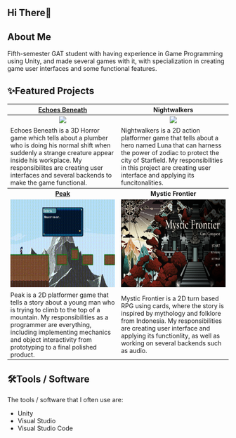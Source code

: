 ## Hi There👋

## About Me
Fifth-semester GAT student with having experience in Game Programming using Unity, and made several games with it, with specialization in creating game user interfaces and some functional features.


## ✨Featured Projects
<table>
    <tr>
      <th width="500px" align="center"> <a href="https://github.com/Redacted-Studio/HorrorGame">Echoes Beneath</th>
      <th width="500px" align="center"> Nightwalkers</th>
    </tr>
  <tbody>
  <tr width="500px" align="center">
  <td><img src="https://github.com/user-attachments/assets/50d90b91-a025-40c3-97e9-b4ec1b483c39" height="200px"></td>
  <td><img src="https://github.com/user-attachments/assets/9f838ca6-e88c-4a05-8dc5-2ea093b00a41" height="200px"></td>
  </tr>
  
  <tr width="500px">
    <td>Echoes Beneath is a 3D Horror game which tells about a plumber who is doing his normal shift when suddenly a strange creature appear inside his workplace. My responsibilites are creating user interfaces and several backends to make the game functional.</td>
    <td>Nightwalkers is a 2D action platformer game that tells about a hero named Luna that can harness the power of zodiac to protect the city of Starfield. My responsibilities in this project are creating user interface and applying its funcitonalities.</td>
  </tr>
  <tr>
    <th width="500px"> <a href="https://github.com/paundra0217/TG7T6">Peak</th>
    <th width="500px"> Mystic Frontier</th>
  </tr>
      
  <tr width="500px" align="center">
    <td><img src="https://github.com/paundra0217/paundra0217/blob/main/images/Peak%202024-09-18%2022-07-35.gif" height="200px"></td>
    <td><img src="https://github.com/paundra0217/paundra0217/blob/main/images/image.png?raw=true" height="200px"></td>
  </tr>
    
  <tr width="500px">
      <td>Peak is a 2D platformer game that tells a story about a young man who is trying to climb to the top of a mountain. My responsibilities as a programmer are everything, including implementing mechanics and object interactivity from prototyping to a final polished product.</td>
      <td>Mystic Frontier is a 2D turn based RPG using cards, where the story is inspired by mythology and folklore from Indonesia. My responsibilities are creating user interface and applying its functionlity, as well as working on several backends such as audio.</td>
  </tr>
  </tbody>
</table>

## 🛠️Tools / Software
The tools / software that I often use are:
- Unity
- Visual Studio
- Visual Studio Code

<!--
**paundra0217/paundra0217** is a ✨ _special_ ✨ repository because its `README.md` (this file) appears on your GitHub profile.

Here are some ideas to get you started:

- 🔭 I’m currently working on ...
- 🌱 I’m currently learning ...
- 👯 I’m looking to collaborate on ...
- 🤔 I’m looking for help with ...
- 💬 Ask me about ...
- 📫 How to reach me: ...
- 😄 Pronouns: ...
- ⚡ Fun fact: ...
-->
